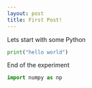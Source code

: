 ```yaml
---
layout: post
title: First Post!
---
```


Lets start with some Python
<!--more-->

```python
print("hello world")
```
End of the experiment

```python
import numpy as np
```
